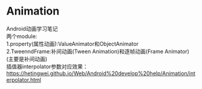 # Animation
Android动画学习笔记<br>
两个module:<br>
1.property(属性动画):ValueAnimator和ObjectAnimator<br>
2.TweenndFrame:补间动画(Tween Animation)和逐帧动画(Frame Animator) (主要是补间动画)<br>
插值器interpolator参数对应效果：https://hetingwei.github.io/Web/Android%20develop%20help/Animation/interpolator.html<br>

